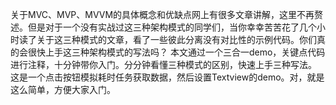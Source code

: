 关于MVC、MVP、MVVM的具体概念和优缺点网上有很多文章讲解，这里不再赘述。但是对于一个没有实战过这三种架构模式的同学们，当你幸幸苦苦花了几个小时读了关于这三种模式的文章，看了一些彼此分离没有对比性的示例代码。你们真的会很快上手这三种架构模式的写法吗？
本文通过一个三合一demo，关键点代码进行注释，十分钟带你入门。分分钟看懂三种模式的区别，快速上手三种写法。
这是一个点击按钮模拟耗时任务获取数据，然后设置Textview的demo。对，就是这么简单，方便大家入门。